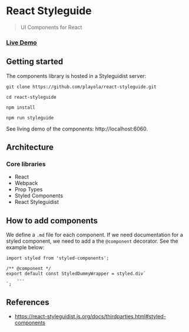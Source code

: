 # React Styleguide
> UI Components for React

### [Live Demo](https://playola.github.io/react-styleguide)

## Getting started

The components library is hosted in a Styleguidist server:

```
git clone https://github.com/playola/react-styleguide.git

cd react-styleguide

npm install

npm run styleguide
```
See living demo of the components: http://localhost:6060.

## Architecture

### Core libraries

* React
* Webpack
* Prop Types
* Styled Components
* React Styleguidist

## How to add components

We define a `.md` file for each component. If we need documentation for a styled component, we need to add a the `@component` decorator. See the example below:

```
import styled from 'styled-components';

/** @component */
export default const StyledDummyWrapper = styled.div`
    ...
`;
```

## References

* https://react-styleguidist.js.org/docs/thirdparties.html#styled-components
